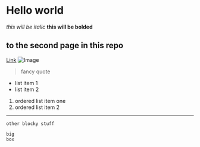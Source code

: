 # Hello world
*this will be italic*
**this will be bolded**
## to the second page in this repo
[Link](https://abigailshilts.github.io/cse15l-lab-reports/secondary)
![Image](https://media.techeblog.com/images/liberty-walk-ferrari-308.jpg)
>fancy quote

* list item 1
* list item 2

1. ordered list item one
2. ordered list item 2
---
`other blocky stuff`
```
big
box
```
